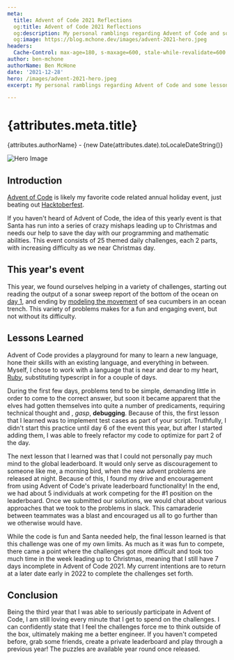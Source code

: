 ```yaml
---
meta:
  title: Advent of Code 2021 Reflections
  og:title: Advent of Code 2021 Reflections
  og:description: My personal ramblings regarding Advent of Code and some lessons learned along the way.
  og:image: https://blog.mchone.dev/images/advent-2021-hero.jpeg
headers:
  Cache-Control: max-age=180, s-maxage=600, stale-while-revalidate=600
author: ben-mchone
authorName: Ben McHone
date: '2021-12-28'
hero: /images/advent-2021-hero.jpeg
excerpt: My personal ramblings regarding Advent of Code and some lessons learned along the way.

---
```


# {attributes.meta.title}
{attributes.authorName} - {new Date(attributes.date).toLocaleDateString()}

<img alt="Hero Image" src={attributes.hero} />

## Introduction

[Advent of Code](https://adventofcode.com/2021) is likely my favorite code related annual holiday event, just beating out [Hacktoberfest](https://hacktoberfest.digitalocean.com/). 

If you haven't heard of Advent of Code, the idea of this yearly event is that Santa has run into a series of crazy mishaps leading up to Christmas and needs our help to save the day with our programming and mathematic abilities. This event consists of 25 themed daily challenges, each 2 parts, with increasing difficulty as we near Christmas day.

## This year's event

This year, we found ourselves helping in a variety of challenges, starting out reading the output of a sonar sweep report of the bottom of the ocean on [day 1](https://adventofcode.com/2021/day/1), and ending by [modeling the movement](https://adventofcode.com/2021/day/25) of sea cucumbers in an ocean trench. This variety of problems makes for a fun and engaging event, but not without its difficulty. 

## Lessons Learned

Advent of Code provides a playground for many to learn a new language, hone their skills with an existing language, and everything in between. Myself, I chose to work with a language that is near and dear to my heart, [Ruby](https://www.ruby-lang.org), substituting typescript in for a couple of days. 

During the first few days, problems tend to be simple, demanding little in order to come to the correct answer, but soon it became apparent that the elves had gotten themselves into quite a number of predicaments, requiring technical thought and , _gasp_, **debugging**. Because of this, the first lesson that I learned was to implement test cases as part of your script. Truthfully, I didn't start this practice until day 6 of the event this year, but after I started adding them, I was able to freely refactor my code to optimize for part 2 of the day.

The next lesson that I learned was that I could not personally pay much mind to the global leaderboard. It would only serve as discouragement to someone like me, a morning bird, when the new advent problems are released at night. Because of this, I found my drive and encouragement from using Advent of Code's private leaderboard functionality! In the end, we had about 5 individuals at work competing for the #1 position on the leaderboard. Once we submitted our solutions, we would chat about various approaches that we took to the problems in slack. This camaraderie between teammates was a blast and encouraged us all to go further than we otherwise would have.

While the code is fun and Santa needed help, the final lesson learned is that this challenge was one of my own limits. As much as it was fun to compete, there came a point where the challenges got more difficult and took too much time in the week leading up to Christmas, meaning that I still have 7 days incomplete in Advent of Code 2021. My current intentions are to return at a later date early in 2022 to complete the challenges set forth. 

## Conclusion

Being the third year that I was able to seriously participate in Advent of Code, I am still loving every minute that I get to spend on the challenges. I can confidently state that I feel the challenges force me to think outside of the box, ultimately making me a better engineer. If you haven't competed before, grab some friends, create a private leaderboard and play through a previous year! The puzzles are available year round once released. 
